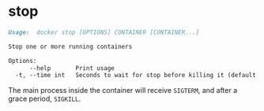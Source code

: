<!--[metadata]>
+++
title = "stop"
description = "The stop command description and usage"
keywords = ["stop, SIGKILL, SIGTERM"]
[menu.main]
parent = "smn_cli"
+++
<![end-metadata]-->

# stop

```markdown
Usage:  docker stop [OPTIONS] CONTAINER [CONTAINER...]

Stop one or more running containers

Options:
      --help       Print usage
  -t, --time int   Seconds to wait for stop before killing it (default 10)
```

The main process inside the container will receive `SIGTERM`, and after a grace
period, `SIGKILL`.
